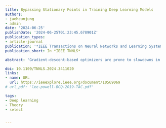 ```yaml
---
title: Bypassing Stationary Points in Training Deep Learning Models
authors:
- jaeheunjung
- admin
date: '2024-06-25'
publishDate: '2024-06-25T01:23:45.678901Z'
publication_types:
- article-journal
publication: '*IEEE Transactions on Neural Networks and Learning Systems*'
publication_short: In *IEEE TNNLS*

abstract: 'Gradient-descent-based optimizers are prone to slowdowns in training deep learning models, as stationary points are ubiquitous in the loss landscape of most neural networks. We present an intuitive concept of bypassing the stationary points and realize the concept into a novel method designed to actively rescue optimizers from slowdowns encountered in neural network training. The method, bypass pipeline, revitalizes the optimizer by extending the model space and later contracts the model back to its original space with function-preserving algebraic constraints. We implement the method into the bypass algorithm, verify that the algorithm shows theoretically expected behaviors of bypassing, and demonstrate its empirical benefit in regression and classification benchmarks. Bypass algorithm is highly practical, as it is computationally efficient and compatible with other improvements of first-order optimizers. In addition, bypassing for neural networks leads to new theoretical research such as model-specific bypassing and neural architecture search (NAS).'

doi: 10.1109/TNNLS.2024.3411020
links:
- name: URL
  url: https://ieeexplore.ieee.org/document/10569069
# url_pdf: 'lee-powell-BCQ-2019-TAC.pdf'

tags:
- Deep learning
- Theory
- select


---
```

